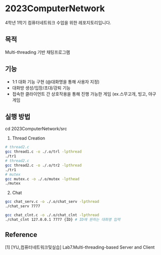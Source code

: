 # 2023ComputerNetwork
4학년 1학기 컴퓨터네트워크 수업을 위한 레포지토리입니다.

## 목적
Multi-threading 기반 채팅프로그램

## 기능
- 1:1 대화 기능 구현 (@대화명을 통해 사용자 지정)
- 대화방 생성/입장/초대/강퇴 기능
- 접속한 클라이언트 간 상호작용을 통해 진행 가능한 게임 (ex.스무고개, 빙고, 야구게임


## 실행 방법
cd 2023ComputerNetwork/src
1. Thread Creation
```bash
# thread2.c
gcc thread1.c -o ./.o/trl -lpthread
./tr1
# thread2.c
gcc thread2.c -o ./.o/tr2 -lpthread
./tr1
# mutex
gcc mutex.c -o ./.o/mutex -lpthead
./mutex
```
2. Chat
```bash
gcc chat_serv.c -o ./.o/chat_serv -lpthread
./chat_serv 7777

gcc chat_clnt.c -o ./.o/chat_clnt -lpthread
./chat_clnt 127.0.0.1 7777 {ID} # ID에 원하는 대화명 입력
```

## Reference
[1] [YU_컴퓨터네트워크및실습] Lab7.Multi-threading-based Server and Client
